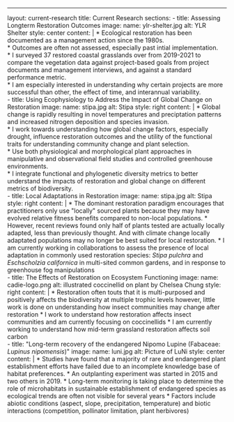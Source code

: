 ---
layout: current-research
title: Current Research
sections:
    - title: Assessing Longterm Restoration Outcomes
      image:
          name: ylr-shelter.jpg
          alt: YLR Shelter
          style: center
      content: |
         * Ecological restoration has been documented as a management action since the 1980s.  
         * Outcomes are often not assessed, especially past intial implementation.  
         * I surveyed 37 restored coastal grasslands over from 2019-2021 to compare the vegetation data 
           against project-based goals from project documents and management interviews, and against a standard 
           performance metric.  
         * I am especially interested in understanding why certain projects are more successful than other, 
           the effect of time, and interannual variability.           
    - title: Using Ecophysiology to Address the Impact of Global Change on Restoration
      image:
          name: stipa.jpg
          alt: Stipa
          style: right
      content: |
          * Global change is rapidly resulting in novel temperatures and preciptation patterns and increased nitrogen
            deposition and species invasion.  
          * I work towards understanding how global change factors, especially drought, influence restoration outcomes
            and the utility of the functional traits for understanding community change and plant selection.  
          * Use both physiological and morphological plant approaches in manipulative and observational field studies 
            and controlled greenhouse environments.  
          * I integrate functional and phylogenetic diversity metrics to better understand the impacts of restoration and
            global change on different metrics of biodiversity.         
    - title: Local Adaptations in Restoration
      image:
          name: stipa.jpg
          alt: Stipa
          style: right
      content: |
          * The dominant restoration paradigm encourages that practitioners only use "locally" sourced plants because
            they may have evolved relative fitness benefits compared to non-local populations.
          * However, recent reviews found only half of plants tested are actually locally adapted, less than previously 
            thought. And with climate change locally adaptated populations may no longer be best suited for local restoration.
          * I am currently working in collaborations to assess the presence of local adaptation in commonly used restoration species:
            *Stipa pulchra* and *Eschscholzia californica* in multi-sited common gardens, and in response to greenhouse fog manipulations             
    - title: The Effects of Restoration on Ecosystem Functioning
      image:
          name: cadie-logo.png
          alt: illustrated coccinellid on plant by Chelsea Chung
          style: right
      content: |
          * Restoration often touts that it is multi-purposed and positively affects the biodiversity at multiple
            trophic levels however, little work is done on understanding how insect communities may change after
            restoration
          * I work to understand how restoration affects insect communities and am currently focusing on coccinellids
          * I am currently working to understand how mid-term grassland restoration affects soil carbon         
    - title: "Long-term recovery of the endangered Nipomo Lupine (Fabaceae: *Lupinus nipomensis*)"
      image:
          name: luni.jpg
          alt: Picture of LuNi
          style: center
      content: |
          * Studies have found that a majority of rare and endangered plant establishment efforts have failed due to an
            incomplete knowledge base of habitat preferences.
          * An outplanting experiment was started in 2015 and two others in 2019.
          * Long-term monitoring is taking place to determine the role of microhabitats in sustainable establishment of
            endangered species as ecological trends are often not visible for several years
          * Factors include abiotic conditions (aspect, slope, precipitation, temperature) and biotic interactions (competition, pollinator limitation, plant herbivores)
